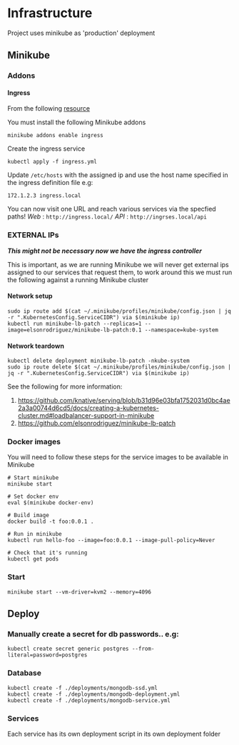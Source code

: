 # Infrastructure

Project uses minikube as 'production' deployment

## Minikube

### Addons
#### Ingress

From the following [resource](https://kubernetes.io/docs/tasks/access-application-cluster/ingress-minikube/)

You must install the following Minikube addons
```
minikube addons enable ingress
```

Create the ingress service
```
kubectl apply -f ingress.yml
```

Update `/etc/hosts` with the assigned ip and use the host name specified in the ingress definition file e.g:
```
172.1.2.3 ingress.local
```

You can now visit one URL and reach various services via the specfied paths!
_Web_ : `http://ingress.local/`
_API_ : `http://ingrses.local/api`

### EXTERNAL IPs
***This might not be necessary now we have the ingress controller***

This is important, as we are running Minikube we will never get external ips assigned to our services that request them, to work around this we must run the following against a running Minikube cluster
#### Network setup
```
sudo ip route add $(cat ~/.minikube/profiles/minikube/config.json | jq -r ".KubernetesConfig.ServiceCIDR") via $(minikube ip)
kubectl run minikube-lb-patch --replicas=1 --image=elsonrodriguez/minikube-lb-patch:0.1 --namespace=kube-system
```
#### Network teardown
```
kubectl delete deployment minikube-lb-patch -nkube-system
sudo ip route delete $(cat ~/.minikube/profiles/minikube/config.json | jq -r ".KubernetesConfig.ServiceCIDR") via $(minikube ip)
```

See the following for more information:
1. https://github.com/knative/serving/blob/b31d96e03bfa1752031d0bc4ae2a3a00744d6cd5/docs/creating-a-kubernetes-cluster.md#loadbalancer-support-in-minikube
2. https://github.com/elsonrodriguez/minikube-lb-patch

### Docker images

You will need to follow these steps for the service images to be available in Minikube
```
# Start minikube
minikube start

# Set docker env
eval $(minikube docker-env)

# Build image
docker build -t foo:0.0.1 .

# Run in minikube
kubectl run hello-foo --image=foo:0.0.1 --image-pull-policy=Never

# Check that it's running
kubectl get pods
```

### Start

```
minikube start --vm-driver=kvm2 --memory=4096
```

## Deploy

### Manually create a secret for db passwords.. e.g:
```
kubectl create secret generic postgres --from-literal=password=postgres
```

### Database
```
kubectl create -f ./deployments/mongodb-ssd.yml
kubectl create -f ./deployments/mongodb-deployment.yml
kubectl create -f ./deployments/mongodb-service.yml
```

### Services
Each service has its own deployment script in its own deployment folder


